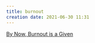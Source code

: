 ```yaml
---
title: burnout
creation date: 2021-06-30 11:31
---
```




[By Now, Burnout is a Given](https://www.theatlantic.com/ideas/archive/2021/06/burnout-medical-condition-pandemic/619321/)
